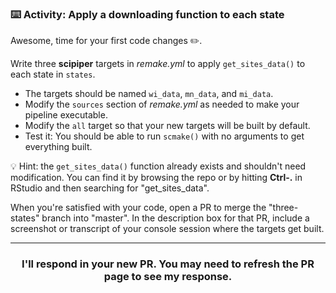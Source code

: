 ### :keyboard: Activity: Apply a downloading function to each state

Awesome, time for your first code changes :pencil2:.

Write three **scipiper** targets in *remake.yml* to apply `get_sites_data()` to each state in `states`.
* The targets should be named `wi_data`, `mn_data`, and `mi_data`.
* Modify the `sources` section of *remake.yml* as needed to make your pipeline executable.
* Modify the `all` target so that your new targets will be built by default.
* Test it: You should be able to run `scmake()` with no arguments to get everything built.

:bulb: Hint: the `get_sites_data()` function already exists and shouldn't need modification. You can find it by browsing the repo or by hitting **Ctrl-.** in RStudio and then searching for "get_sites_data".

When you're satisfied with your code, open a PR to merge the "three-states" branch into "master". In the description box for that PR, include a screenshot or transcript of your console session where the targets get built.

<hr><h3 align="center">I'll respond in your new PR. You may need to refresh the PR page to see my response.</h3>
